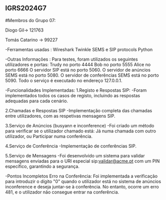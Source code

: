 ## IGRS2024G7
#Membros do Grupo 07:

Diogo Gil-> 121763

Tomás Catarino -> 99227

-Ferramentas usadas :
  Wireshark 
  Twinkle 
  SEMS e SIP protocols
  Python
  
-Outras Informações :
  Para testes, foram utilizados os seguintes utilizadores e portas:
    Trudy no porto 4444
    Bob no porto 5555
    Alice no porto 6666
  O servidor SIP está no porto 5060.
  O servidor de anúncios SEMS está no porto 5080.
  O servidor de conferências SEMS está no porto 5090.
  Todo o serviço é executado no endereço 127.0.0.1.
  
-Funcionalidades Implementadas:
  1.Registo e Respostas SIP:
    -Foram implementados todos os casos de registo, incluindo as respostas adequadas para cada cenário.
    
  2.Chamadas e Respostas SIP
    -Implementação completa das chamadas entre utilizadores, com as respetivas mensagens SIP.
  
  3.Serviço de Anúncios (busyann e inconference)
    -Foi criado um método para verificar se o utilizador chamado está:
        Já numa chamada com outro utilizador, ou
        Participar numa conferência.
  
  4.Serviço de Conferência
    -Implementação de conferências SIP.
  
  5.Serviço de Mensagens
    -Foi desenvolvido um sistema para validar mensagens enviadas para o URI especial sip:validar@acme.pt com um PIN específico, garantindo a segurança. 

  
-Pontos Incompletos
  Erro na Conferência:
    Foi implementada a verificação para introduzir o dígito "0" quando o utilizador está no sistema de anúncios inconference e deseja juntar-se à conferência.
    No entanto, ocorre um erro 481, e o utilizador não consegue entrar na conferência.
